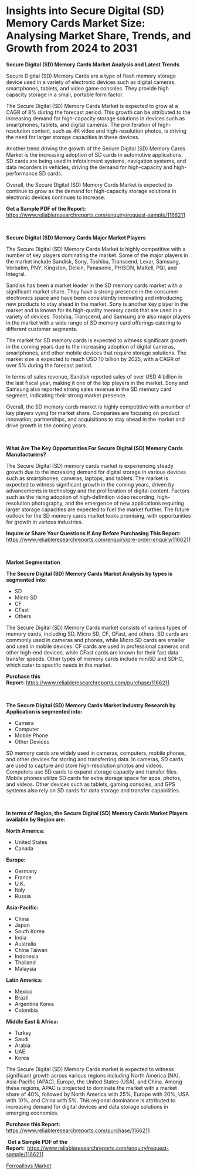 <p><h1>Insights into Secure Digital (SD) Memory Cards Market Size: Analysing Market Share, Trends, and Growth from 2024 to 2031</h1></p><p><strong>Secure Digital (SD) Memory Cards Market Analysis and Latest Trends</strong></p>
<p><p>Secure Digital (SD) Memory Cards are a type of flash memory storage device used in a variety of electronic devices such as digital cameras, smartphones, tablets, and video game consoles. They provide high capacity storage in a small, portable form factor.</p><p>The Secure Digital (SD) Memory Cards Market is expected to grow at a CAGR of 8% during the forecast period. This growth can be attributed to the increasing demand for high-capacity storage solutions in devices such as smartphones, tablets, and digital cameras. The proliferation of high-resolution content, such as 4K video and high-resolution photos, is driving the need for larger storage capacities in these devices.</p><p>Another trend driving the growth of the Secure Digital (SD) Memory Cards Market is the increasing adoption of SD cards in automotive applications. SD cards are being used in infotainment systems, navigation systems, and data recorders in vehicles, driving the demand for high-capacity and high-performance SD cards.</p><p>Overall, the Secure Digital (SD) Memory Cards Market is expected to continue to grow as the demand for high-capacity storage solutions in electronic devices continues to increase.</p></p>
<p><strong>Get a Sample PDF of the Report:&nbsp;</strong> <a href="https://www.reliableresearchreports.com/enquiry/request-sample/1166211">https://www.reliableresearchreports.com/enquiry/request-sample/1166211</a></p>
<p>&nbsp;</p>
<p><strong>Secure Digital (SD) Memory Cards Major Market Players</strong></p>
<p><p>The Secure Digital (SD) Memory Cards Market is highly competitive with a number of key players dominating the market. Some of the major players in the market include Sandisk, Sony, Toshiba, Transcend, Lexar, Samsung, Verbatim, PNY, Kingston, Delkin, Panasonic, PHISON, MaXell, PQI, and Integral. </p><p>Sandisk has been a market leader in the SD memory cards market with a significant market share. They have a strong presence in the consumer electronics space and have been consistently innovating and introducing new products to stay ahead in the market. Sony is another key player in the market and is known for its high-quality memory cards that are used in a variety of devices. Toshiba, Transcend, and Samsung are also major players in the market with a wide range of SD memory card offerings catering to different customer segments.</p><p>The market for SD memory cards is expected to witness significant growth in the coming years due to the increasing adoption of digital cameras, smartphones, and other mobile devices that require storage solutions. The market size is expected to reach USD 10 billion by 2025, with a CAGR of over 5% during the forecast period.</p><p>In terms of sales revenue, Sandisk reported sales of over USD 4 billion in the last fiscal year, making it one of the top players in the market. Sony and Samsung also reported strong sales revenue in the SD memory card segment, indicating their strong market presence.</p><p>Overall, the SD memory cards market is highly competitive with a number of key players vying for market share. Companies are focusing on product innovation, partnerships, and acquisitions to stay ahead in the market and drive growth in the coming years.</p></p>
<p>&nbsp;</p>
<p><strong>What Are The Key Opportunities For Secure Digital (SD) Memory Cards Manufacturers?</strong></p>
<p><p>The Secure Digital (SD) memory cards market is experiencing steady growth due to the increasing demand for digital storage in various devices such as smartphones, cameras, laptops, and tablets. The market is expected to witness significant growth in the coming years, driven by advancements in technology and the proliferation of digital content. Factors such as the rising adoption of high-definition video recording, high-resolution photography, and the emergence of new applications requiring larger storage capacities are expected to fuel the market further. The future outlook for the SD memory cards market looks promising, with opportunities for growth in various industries.</p></p>
<p><strong>Inquire or Share Your Questions If Any Before Purchasing This Report:</strong> <a href="https://www.reliableresearchreports.com/enquiry/pre-order-enquiry/1166211">https://www.reliableresearchreports.com/enquiry/pre-order-enquiry/1166211</a></p>
<p>&nbsp;</p>
<p><strong>Market Segmentation</strong></p>
<p><strong>The Secure Digital (SD) Memory Cards Market Analysis by types is segmented into:</strong></p>
<p><ul><li>SD</li><li>Micro SD</li><li>CF</li><li>CFast</li><li>Others</li></ul></p>
<p><p>The Secure Digital (SD) Memory Cards market consists of various types of memory cards, including SD, Micro SD, CF, CFast, and others. SD cards are commonly used in cameras and phones, while Micro SD cards are smaller and used in mobile devices. CF cards are used in professional cameras and other high-end devices, while CFast cards are known for their fast data transfer speeds. Other types of memory cards include miniSD and SDHC, which cater to specific needs in the market.</p></p>
<p><strong>Purchase this Report:&nbsp;</strong><a href="https://www.reliableresearchreports.com/purchase/1166211">https://www.reliableresearchreports.com/purchase/1166211</a></p>
<p>&nbsp;</p>
<p><strong>The Secure Digital (SD) Memory Cards Market Industry Research by Application is segmented into:</strong></p>
<p><ul><li>Camera</li><li>Computer</li><li>Mobile Phone</li><li>Other Devices</li></ul></p>
<p><p>SD memory cards are widely used in cameras, computers, mobile phones, and other devices for storing and transferring data. In cameras, SD cards are used to capture and store high-resolution photos and videos. Computers use SD cards to expand storage capacity and transfer files. Mobile phones utilize SD cards for extra storage space for apps, photos, and videos. Other devices such as tablets, gaming consoles, and GPS systems also rely on SD cards for data storage and transfer capabilities.</p></p>
<p>&nbsp;</p>
<p><strong>In terms of Region, the Secure Digital (SD) Memory Cards Market Players available by Region are:</strong></p>
<p>
    <p> <strong> North America: </strong>
        <ul>
            <li>United States</li>
            <li>Canada</li>
        </ul>
        </p> 
    <p> <strong> Europe: </strong>
        <ul>
            <li>Germany</li>
            <li>France</li>
            <li>U.K.</li>
            <li>Italy</li>
            <li>Russia</li>
        </ul>
        </p> 
    <p> <strong> Asia-Pacific: </strong>
        <ul>
            <li>China</li>
            <li>Japan</li>
            <li>South Korea</li>
            <li>India</li>
            <li>Australia</li>
            <li>China Taiwan</li>
            <li>Indonesia</li>
            <li>Thailand</li>
            <li>Malaysia</li>
        </ul>
        </p> 
    <p> <strong> Latin America: </strong>
        <ul>
            <li>Mexico</li>
            <li>Brazil</li>
            <li>Argentina Korea</li>
            <li>Colombia</li>
        </ul>
        </p> 
    <p> <strong> Middle East & Africa: </strong>
        <ul>
            <li>Turkey</li>
            <li>Saudi</li>
            <li>Arabia</li>
            <li>UAE</li>
            <li>Korea</li>
        </ul>
    </p>
    </p>
<p><p>The Secure Digital (SD) Memory Cards market is expected to witness significant growth across various regions including North America (NA), Asia-Pacific (APAC), Europe, the United States (USA), and China. Among these regions, APAC is projected to dominate the market with a market share of 40%, followed by North America with 25%, Europe with 20%, USA with 10%, and China with 5%. This regional dominance is attributed to increasing demand for digital devices and data storage solutions in emerging economies.</p></p>
<p><strong>Purchase this Report: </strong><a href="https://www.reliableresearchreports.com/purchase/1166211">https://www.reliableresearchreports.com/purchase/1166211</a></p>
<p>&nbsp;<strong>Get a Sample PDF of the Report:&nbsp;&nbsp;</strong><a href="https://www.reliableresearchreports.com/enquiry/request-sample/1166211">https://www.reliableresearchreports.com/enquiry/request-sample/1166211</a></p>
<p><strong></strong></p>
<p><p><a href="https://bubble-tree-ea4.notion.site/Ferroalloys-Market-Size-Furnishes-Valuable-Information-Encompassing-Market-Share-Market-Trends-and-b8211bb4a87d46e4a0a657a74421b034">Ferroalloys Market</a></p></p>